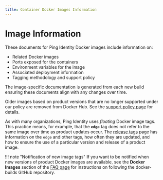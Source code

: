 ```yaml
---
title: Container Docker Images Information
---
```

# Image Information

These documents for Ping Identity Docker images include information on:

* Related Docker images
* Ports exposed for the containers
* Environment variables for the image
* Associated deployment information
* Tagging methodology and support policy

The image-specific documentation is generated from each new build ensuring these documents align with any changes over time.

Older images based on product versions that are no longer supported under our policy are removed from Docker Hub.  See the [support policy page](./imageSupport.md) for details.

As with many organizations, Ping Identity uses _floating_ Docker image tags. This practice means, for example, that the **`edge`** tag does not refer to the same image over time as product updates occur. The [release tags](./releaseTags.md) page has information on the `edge` and other tags, how often they are updated, and how to ensure the use of a particular version and release of a product image.

!!! note "Notification of new image tags"
    If you want to be notified when new versions of product Docker images are available, see the **Docker Images** section of the [FAQ page](../reference/faqs.md) for instructions on following the docker-builds GitHub repository.
